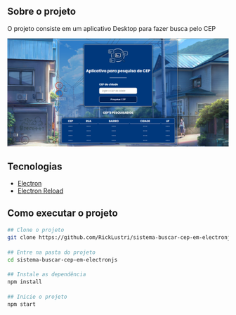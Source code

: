 ## Sobre o projeto
O projeto consiste em um aplicativo Desktop para fazer busca pelo CEP

![PRINT DO APP](./imagens/printtela.png)

## Tecnologias
- [Electron](https://www.electronjs.org/pt/)
- [Electron Reload](https://www.npmjs.com/package/electron-reload)

## Como executar o projeto
```bash
## Clone o projeto
git clone https://github.com/RickLustri/sistema-buscar-cep-em-electronjs.git

## Entre na pasta do projeto
cd sistema-buscar-cep-em-electronjs

## Instale as dependência
npm install

## Inicie o projeto
npm start
```
